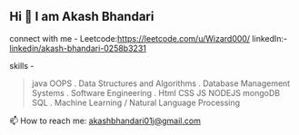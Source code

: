 ## Hi  👋  I am Akash Bhandari

connect with me -
Leetcode:https://leetcode.com/u/Wizard000/
linkedIn:-[linkedin/akash-bhandari-0258b3231](https://www.linkedin.com/in/akash-bhandari-0258b3231/)

skills -
> java OOPS
. Data Structures and Algorithms 
. Database Management Systems
. Software Engineering 
. Html CSS JS NODEJS mongoDB SQL 
. Machine Learning / Natural Language Processing 


<!--
**Akashbh011/Akashbh011** is a ✨ _special_ ✨ repository because its `README.md` (this file) appears on your GitHub profile.

Here are some ideas to get you started:

- 🔭 I’m currently working on ...
- 🌱 I’m currently learning ...
- 👯 I’m looking to collaborate on ...
- 🤔 I’m looking for help with ...
- 💬 Ask me about ...
- 📫 How to reach me: ...
- 😄 Pronouns: ...
- ⚡ Fun fact: ...
-->
📫 How to reach me: akashbhandari01j@gmail.com

